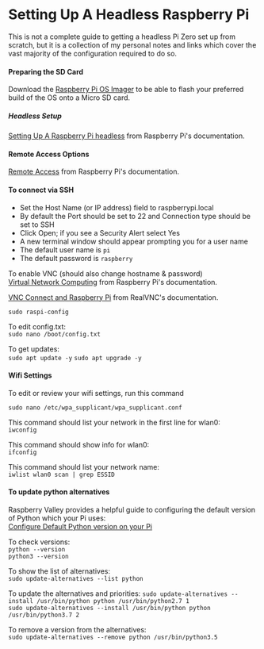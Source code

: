 # Setting Up A Headless Raspberry Pi
This is not a complete guide to getting a headless Pi Zero set up from scratch, but it is 
a collection of my personal notes and links which cover the vast majority of the configuration required to do so.

#### Preparing the SD Card
Download the [Raspberry Pi OS Imager](https://www.raspberrypi.org/software/) to be able to flash
your preferred build of the OS onto a Micro SD card.

##### Headless Setup
[Setting Up A Raspberry Pi headless](https://www.raspberrypi.org/documentation/configuration/wireless/headless.md) from Raspberry Pi's documentation.

#### Remote Access Options
[Remote Access](https://www.raspberrypi.org/documentation/remote-access/README.md) from Raspberry Pi's documentation.

#### To connect via SSH

- Set the Host Name (or IP address) field to raspberrypi.local
- By default the Port should be set to 22 and Connection type should be set to SSH
- Click Open; if you see a Security Alert select Yes
- A new terminal window should appear prompting you for a user name
- The default user name is `pi`
- The default password is `raspberry`

To enable VNC (should also change hostname & password)  
[Virtual Network Computing](https://www.raspberrypi.org/documentation/remote-access/vnc/) from Raspberry Pi's documentation.

[VNC Connect and Raspberry Pi](https://help.realvnc.com/hc/en-us/articles/360002249917-VNC-Connect-and-Raspberry-Pi) from RealVNC's documentation.

`sudo raspi-config`

To edit config.txt:  
`sudo nano /boot/config.txt`

To get updates:  
`sudo apt update -y`
`sudo apt upgrade -y`

#### Wifi Settings
To edit or review your wifi settings, run this command

`sudo nano /etc/wpa_supplicant/wpa_supplicant.conf`

This command should list your network in the first line for wlan0:  
`iwconfig`

This command should show info for wlan0:  
`ifconfig`

This command should list your network name:  
`iwlist wlan0 scan | grep ESSID`

#### To update python alternatives  

Raspberry Valley provides a helpful guide to configuring the default version of 
Python which your Pi uses:  
[Configure Default Python version on your Pi](<https://raspberry-valley.azurewebsites.net/Python-Default-Version/>)

To check versions:  
`python --version`  
`python3 --version`

To show the list of alternatives:  
`sudo update-alternatives --list python`  

To update the alternatives and priorities:  `sudo update-alternatives --install /usr/bin/python python /usr/bin/python2.7 1`  
`sudo update-alternatives --install /usr/bin/python python /usr/bin/python3.7 2`  

To remove a version from the alternatives:  
`sudo update-alternatives --remove python /usr/bin/python3.5`  
